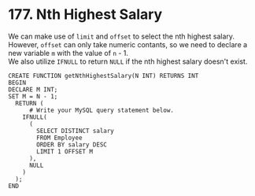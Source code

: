 # 177. Nth Highest Salary

We can make use of `limit` and `offset` to select the nth highest salary.  
However, `offset` can only take numeric contants, so we need to declare a new variable `m` with the value of `n` - 1.  
We also utilize `IFNULL` to return `NULL` if the nth highest salary doesn't exist.  

```
CREATE FUNCTION getNthHighestSalary(N INT) RETURNS INT
BEGIN
DECLARE M INT;
SET M = N - 1;
  RETURN (
      # Write your MySQL query statement below.
    IFNULL(
      (
        SELECT DISTINCT salary
        FROM Employee
        ORDER BY salary DESC
        LIMIT 1 OFFSET M
      ),
      NULL
    )
  );
END
```